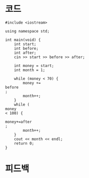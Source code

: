 # 코드

    #include <iostream>

    using namespace std;

    int main(void) {
        int start;
        int before;
        int after;
        cin >> start >> before >> after;

        int money = start;
        int month = 1;

        while (money < 70) {
            money += 
    before
    ;
            month++;
        }
        while (
    money
    < 100) {
            
    money+=after
    ;
            month++;
        }
        cout << month << endl;
        return 0;
    }

# 피드백

